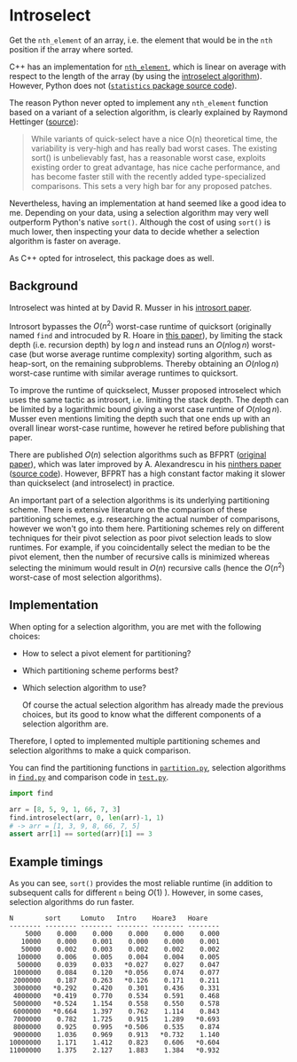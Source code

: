 # Introselect

Get the `nth_element` of an array, i.e. the element that would be in the `nth` position if the array
where sorted.

C++ has an implementation for
[`nth_element`](https://en.cppreference.com/w/cpp/algorithm/nth_element), which is linear on average
with respect to the length of the array (by using the [introselect
algorithm](https://en.wikipedia.org/wiki/Introselect)). However, Python does not ([`statistics`
package source code](https://github.com/python/cpython/blob/3.12/Lib/statistics.py#L600)).

The reason Python never opted to implement any `nth_element` function based on a variant of a
selection algorithm, is clearly explained by Raymond Hettinger
([source](https://bugs.python.org/msg309909)):

>   While variants of quick-select have a nice O(n) theoretical time, the variability is very-high
>   and has really bad worst cases. The existing sort() is unbelievably fast, has a reasonable worst
>   case, exploits existing order to great advantage, has nice cache performance, and has become
>   faster still with the recently added type-specialized comparisons.  This sets a very high bar
>   for any proposed patches.

Nevertheless, having an implementation at hand seemed like a good idea to me. Depending on your
data, using a selection algorithm may very well outperform Python's native `sort()`. Although the
cost of using `sort()` is much lower, then inspecting your data to decide whether a selection
algorithm is faster on average.

As C++ opted for introselect, this package does as well.

## Background

Introselect was hinted at by David R. Musser in his [introsort
paper](https://webpages.charlotte.edu/rbunescu/courses/ou/cs4040/introsort.pdf).

Introsort bypasses the $O(n^2)$ worst-case runtime of quicksort (originally named `find` and
introcuded by R. Hoare in [this paper](https://dl.acm.org/doi/10.1145/366622.366647)), by limiting
the stack depth (i.e. recursion depth) by $\log n$ and instead runs an $O(n\log n)$ worst-case (but
worse average runtime complexity) sorting algorithm, such as heap-sort, on the remaining
subproblems. Thereby obtaining an $O(n\log n)$ worst-case runtime with similar average runtimes to
quicksort.

To improve the runtime of quickselect, Musser proposed introselect which uses the same tactic as
introsort, i.e. limiting the stack depth. The depth can be limited by a logarithmic bound giving a
worst case runtime of $O(n\log n)$. Musser even mentions limiting the depth such that one ends up
with an overall linear worst-case runtime, however he retired before publishing that paper.

There are published $O(n)$ selection algorithms such as BFPRT ([original
paper](https://people.csail.mit.edu/rivest/pubs/BFPRT73.pdf)), which was later improved by A.
Alexandrescu in his [ninthers paper](https://arxiv.org/abs/1606.00484) ([source
code](https://github.com/andralex/MedianOfNinthers)). However, BFPRT has a high constant factor
making it slower than quickselect (and introselect) in practice.

An important part of a selection algorithms is its underlying partitioning scheme. There is
extensive literature on the comparison of these partitioning schemes, e.g. researching the actual
number of comparisons, however we won't go into them here. Partitioning schemes rely on different
techniques for their pivot selection as poor pivot selection leads to slow runtimes. For example, if
you coincidentally select the median to be the pivot element, then the number of recursive calls is
minimized whereas selecting the minimum would result in $O(n)$ recursive calls (hence the $O(n^2)$
worst-case of most selection algorithms).

## Implementation

When opting for a selection algorithm, you are met with the following choices:

-   How to select a pivot element for partitioning?
-   Which partitioning scheme performs best?
-   Which selection algorithm to use?

    Of course the actual selection algorithm has already made the previous choices, but its good to
    know what the different components of a selection algorithm are.

Therefore, I opted to implemented multiple partitioning schemes and selection algorithms to make a
quick comparison.

You can find the partitioning functions in [`partition.py`](partition.py), selection algorithms
in [`find.py`](find.py) and comparison code in [`test.py`](test.py).

```python
import find

arr = [8, 5, 9, 1, 66, 7, 3]
find.introselect(arr, 0, len(arr)-1, 1)
# -> arr = [1, 3, 9, 8, 66, 7, 5]
assert arr[1] == sorted(arr)[1] == 3
```

## Example timings

As you can see, `sort()` provides the most reliable runtime (in addition to subsequent calls for
different `n` being $O(1)$ ). However, in some cases, selection algorithms do run faster.

```plain
N        sort     Lomuto   Intro    Hoare3   Hoare
-------- -------- -------- -------- -------- --------
    5000    0.000    0.000    0.000    0.000    0.000
   10000    0.000    0.001    0.000    0.000    0.001
   50000    0.002    0.003    0.002    0.002    0.002
  100000    0.006    0.005    0.004    0.004    0.005
  500000    0.039    0.033   *0.027    0.027    0.047
 1000000    0.084    0.120   *0.056    0.074    0.077
 2000000    0.187    0.263   *0.126    0.171    0.211
 3000000   *0.292    0.420    0.301    0.436    0.331
 4000000   *0.419    0.770    0.534    0.591    0.468
 5000000   *0.524    1.154    0.558    0.550    0.578
 6000000   *0.664    1.397    0.762    1.114    0.843
 7000000    0.782    1.725    0.915    1.289   *0.693
 8000000    0.925    0.995   *0.506    0.535    0.874
 9000000    1.036    0.969    0.913   *0.732    1.140
10000000    1.171    1.412    0.823    0.606   *0.604
11000000    1.375    2.127    1.883    1.384   *0.932
```
